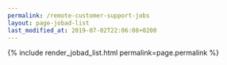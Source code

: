 ```yaml
---
permalink: /remote-customer-support-jobs
layout: page-jobad-list
last_modified_at: 2019-07-02T22:06:08+0200
---
```

{% include render_jobad_list.html permalink=page.permalink %}

